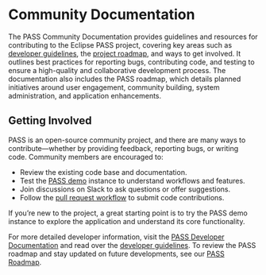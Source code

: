  # Community Documentation

The PASS Community Documentation provides guidelines and resources for contributing to the Eclipse PASS project, 
covering key areas such as [developer guidelines](developer-guidelines.md), the [project roadmap](pass-roadmap.md), and
ways to get involved. It outlines best practices for reporting bugs, contributing code, and testing to ensure a 
high-quality and collaborative development process. The documentation also includes the PASS roadmap, which details 
planned initiatives around user engagement, community building, system administration, and application enhancements.

## Getting Involved

PASS is an open-source community project, and there are many ways to contribute—whether by providing feedback, reporting
bugs, or writing code. Community members are encouraged to:

* Review the existing code base and documentation.
* Test the [PASS demo](https://demo.eclipse-pass.org) instance to understand workflows and features.
* Join discussions on Slack to ask questions or offer suggestions.
* Follow the [pull request workflow](developer-guidelines.md#pull-request-workflow) to submit code contributions.

If you’re new to the project, a great starting point is to try the PASS demo instance to explore the application and 
understand its core functionality.

For more detailed developer information, visit the [PASS Developer Documentation](../developer-documentation) and read 
over the [developer guidelines](developer-guidelines.md). To review the PASS roadmap and stay updated on future 
developments, see our [PASS Roadmap](pass-roadmap.md).


